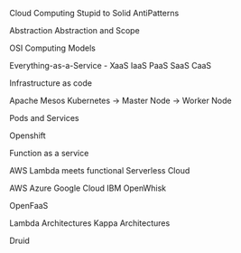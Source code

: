 Cloud Computing
Stupid to Solid
AntiPatterns

Abstraction
Abstraction and Scope

OSI
Computing Models

Everything-as-a-Service - XaaS
IaaS
PaaS
SaaS
CaaS

Infrastructure as code

Apache Mesos
Kubernetes
-> Master Node
-> Worker Node

Pods and Services

Openshift

Function as a service

AWS Lambda meets functional
Serverless Cloud

AWS
Azure
Google Cloud
IBM OpenWhisk

OpenFaaS

Lambda Architectures
Kappa Architectures

Druid

